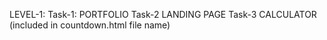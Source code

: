 LEVEL-1:
  Task-1: PORTFOLIO
  Task-2  LANDING PAGE
  Task-3  CALCULATOR (included in countdown.html file name)
  
